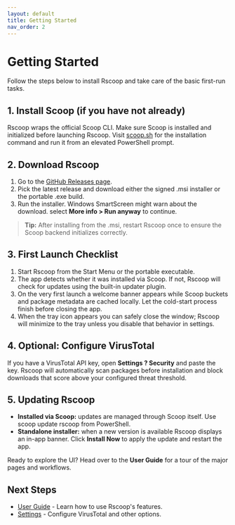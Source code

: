 ```yaml
---
layout: default
title: Getting Started
nav_order: 2
---
```


# Getting Started

Follow the steps below to install Rscoop and take care of the basic first-run tasks.

## 1. Install Scoop (if you have not already)

Rscoop wraps the official Scoop CLI. Make sure Scoop is installed and initialized before launching Rscoop. Visit [scoop.sh](https://scoop.sh) for the installation command and run it from an elevated PowerShell prompt.

## 2. Download Rscoop

1. Go to the [GitHub Releases page](https://github.com/AmarBego/rscoop/releases).
2. Pick the latest release and download either the signed .msi installer or the portable .exe build.
3. Run the installer. Windows SmartScreen might warn about the download. select **More info > Run anyway** to continue.

> **Tip:** After installing from the .msi, restart Rscoop once to ensure the Scoop backend initializes correctly.

## 3. First Launch Checklist

1. Start Rscoop from the Start Menu or the portable executable.
2. The app detects whether it was installed via Scoop. If not, Rscoop will check for updates using the built-in updater plugin.
3. On the very first launch a welcome banner appears while Scoop buckets and package metadata are cached locally. Let the cold-start process finish before closing the app.
4. When the tray icon appears you can safely close the window; Rscoop will minimize to the tray unless you disable that behavior in settings.

## 4. Optional: Configure VirusTotal

If you have a VirusTotal API key, open **Settings ? Security** and paste the key. Rscoop will automatically scan packages before installation and block downloads that score above your configured threat threshold.

## 5. Updating Rscoop

- **Installed via Scoop:** updates are managed through Scoop itself. Use scoop update rscoop from PowerShell.
- **Standalone installer:** when a new version is available Rscoop displays an in-app banner. Click **Install Now** to apply the update and restart the app.

Ready to explore the UI? Head over to the **User Guide** for a tour of the major pages and workflows.

## Next Steps

- [User Guide](user-guide/index.md) - Learn how to use Rscoop's features.
- [Settings](user-guide/settings.md) - Configure VirusTotal and other options.